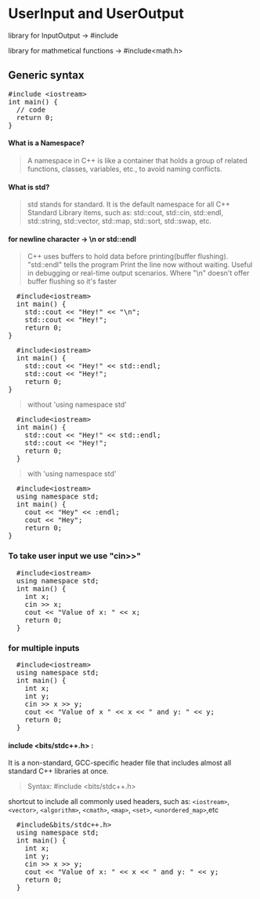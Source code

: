 # UserInput and UserOutput

library for InputOutput -> #include<iostream>

library for mathmetical functions -> #include<math.h> 

## Generic syntax
<pre>
#include &lt;iostream&gt;
int main() {
  // code
  return 0;
}
</pre>

#### What is a Namespace?
> A namespace in C++ is like a container that holds a group of related functions, classes, variables, etc., to avoid naming conflicts.
#### What is std?
> std stands for standard.
> It is the default namespace for all C++ Standard Library items, such as:
> std::cout, std::cin, std::endl, std::string, std::vector, std::map, std::sort, std::swap, etc.
#### for newline character -> \n or std::endl
> C++ uses buffers to hold data before printing(buffer flushing). "std::endl" tells the program Print the line now without waiting. Useful in debugging or real-time output scenarios. Where "\n" doesn't offer buffer flushing so it's faster
<pre>
  #include&lt;iostream&gt;
  int main() {
    std::cout << "Hey!" << "\n";
    std::cout << "Hey!";
    return 0;
}
</pre>
<pre>
  #include&lt;iostream&gt;
  int main() {
    std::cout << "Hey!" << std::endl;
    std::cout << "Hey!";
    return 0;
}
</pre>

>without 'using namespace std'
<pre>
  #include&lt;iostream&gt;
  int main() {
    std::cout << "Hey!" << std::endl;
    std::cout << "Hey!";
    return 0;
  }
</pre>
>with 'using namespace std'
<pre>
  #include&lt;iostream&gt;
  using namespace std;
  int main() {
    cout << "Hey" << :endl;
    cout << "Hey";
    return 0;
}
</pre>


### To take user input we use "cin>>"
<pre>
  #include&lt;iostream&gt;
  using namespace std;
  int main() {
    int x;
    cin >> x;
    cout << "Value of x: " << x;
    return 0;
  }
</pre>

### for multiple inputs
<pre>
  #include&lt;iostream&gt;
  using namespace std;
  int main() {
    int x;
    int y;
    cin >> x >> y;
    cout << "Value of x " << x << " and y: " << y;
    return 0;
  }
</pre>

#### include <bits/stdc++.h> :
  It is a non-standard, GCC-specific header file that includes almost all standard C++ libraries at once.
  > Syntax: #include <bits/stdc++.h>


shortcut to include all commonly used headers, such as: `<iostream>`, `<vector>`, `<algorithm>`, `<cmath>`, `<map>`, `<set>`, `<unordered_map>`,etc
<pre>
  #include&bits/stdc++.h&gt;
  using namespace std;
  int main() {
    int x;
    int y;
    cin >> x >> y;
    cout << "Value of x: " << x << " and y: " << y;
    return 0;
  }
</pre>
